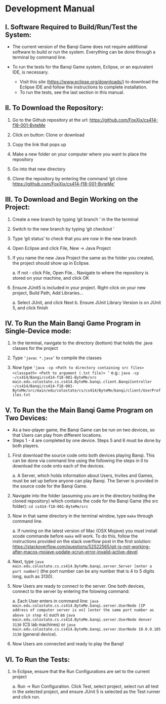 # Development Manual

## I.  Software Required to Build/Run/Test the System:
* The current version of the Banqi Game does not require additional software to build or run the system.  Everything can be done through a terminal by command line.

* To run the tests for the Banqi Game system, Eclipse, or an equivalent IDE, is necessary.
  * Visit this site (https://www.eclipse.org/downloads/) to download the Eclipse IDE and follow the instructions to complete installation.
  * To run the tests, see the last section in this manual.
## II.  To Download the Repository:

1. Go to the Github repository at the url: https://github.com/FoxXix/cs414-f18-001-ByteMe

2. Click on button: Clone or download
3. Copy the link that pops up
4. Make a new folder on your computer where you want to place the repository
5. Go into that new directory
6. Clone the repository by entering the command ‘git clone https://github.com/FoxXix/cs414-f18-001-ByteMe’

## III.  To Download and Begin Working on the Project:

1. Create a new branch by typing ‘git branch <branchname>’ in the the terminal
2. Switch to the new branch by typing ‘git checkout <branchname>’
3. Type ‘git status’ to check that you are now in the new branch
4. Open Eclipse and click File, New -> Java Project
5. If you name the new Java Project the same as the folder you created, the project should show up in Eclipse.
    
    a. If not - click File, Open File… Navigate to where the repository is stored on your machine, and click OK
6. Ensure JUnit5 is included in your project. Right-click on your new project, Build Path, Add Libraries…

    a. Select JUnit, and click Next
    b. Ensure JUnit Library Version is on JUnit 5, and click finish

## IV.  To Run the Main Banqi Game Program in Single-Device mode:

1. In the terminal, navigate to the directory (bottom) that holds the .java classes for the project

2. Type `‘javac *.java’` to compile the classes

3. Now type `‘java -cp <Path to directory containing src files> <classpath> <Path to argument (.txt file)> ‘`
e.g.: `java -cp ~/cs414/Banqi/cs414-f18-001-ByteMe/src main.edu.colostate.cs.cs414.ByteMe.banqi.client.BanqiController ~/cs414/Banqi/cs414-f18-001-ByteMe/src/main/edu/colostate/cs/cs414/ByteMe/banqi/client/UserProfiles.txt`

## V.  To Run the the Main Banqi Game Program on Two Devices:

* As a two-player game, the Banqi Game can be run on two devices, so that Users can play from different locations.
* Steps 1 - 4 are completed by one device.  Steps 5 and 6 must be done by both players.
1. First download the source code onto both devices playing Banqi.  This can be done via command line using the following the steps in II to download the code onto each of the devices. 
    
    a. A Server, which holds information about Users, Invites and Games, must be set up before anyone can play Banqi.  The Server is provided in the source code for the Banqi Game.
2. Navigate into the folder (assuming you are in the directory holding the cloned repository) which contains the code for the Banqi Game (the src folder): `cd cs414-f18-001-ByteMe/src`
3. Now in that same directory in the terminal window, type `make` through command line.
   
   a. If running on the latest version of Mac (OSX Mojave) you must install xcode commande before `make` will work.  To do this, follow the instructions provided on the stack overflow post in the first solution: https://stackoverflow.com/questions/52522565/git-is-not-working-after-macos-mojave-update-xcrun-error-invalid-active-devel
4. Next, type `java main.edu.colostate.cs.cs414.ByteMe.banqi.server.Server [enter a port number]` (the port number can be any number that is 4 to 5 digits long, such as 3130).
5. Now Users are ready to connect to the server.  One both devices, connect to the server by entering the folowing command:
    
    a. Each User enters in command line: `java main.edu.colostate.cs.cs414.ByteMe.banqi.server.UserNode [IP address of computer server is on] [enter the same port number as above in step 4]` such as `java main.edu.colostate.cs.cs414.ByteMe.banqi.server.UserNode denver 3130` (CS lab machines) or `java main.edu.colostate.cs.cs414.ByteMe.banqi.server.UserNode 10.0.0.105 3130` (general device).
  
6. Now Users are connected and ready to play the Banqi!


## VI.  To Run the Tests:

1. In Eclipse, ensure that the Run Configurations are set to the current project

    a. Run -> Run Configuration. Click Test, select project, select run all test in the selected project, and ensure JUnit 5 is selected as the Test runner and click run.
